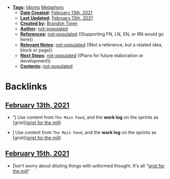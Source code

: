 - **[Tags](<Tags.md>):** [Idioms](<Idioms.md>) [Metaphors](<Metaphors.md>)
    - **[Date Created](<Date Created.md>):** [February 13th, 2021](<February 13th, 2021.md>)
    - **[Last Updated](<Last Updated.md>):** [February 13th, 2021](<February 13th, 2021.md>)
    - **[Created by](<Created by.md>):** [Brandon Toner](<Brandon Toner.md>)
    - **[Author](<Author.md>):** [not-populated](<not-populated.md>)
    - **[References](<References.md>):** [not-populated](<not-populated.md>) ((Supporting FN, LN, EN, or RN would go here))
    - **[Relevant Notes](<Relevant Notes.md>):** [not-populated](<not-populated.md>) ((Not a reference, but a related idea, block or page))
    - **[Next Steps](<Next Steps.md>):** [not-populated](<not-populated.md>) ((Plans for future elaboration or development))
    - **[Contents](<Contents.md>):** [not-populated](<not-populated.md>)

# Backlinks
## [February 13th, 2021](<February 13th, 2021.md>)
- "[I](<I.md>) Use content from `The Main Feed`, and the **work log** on the sprints as [grist]([grist for the mill](<grist for the mill.md>))

- [I](<I.md>) Use content from `The Main Feed`, and the **work log** on the sprints as [grist]([grist for the mill](<grist for the mill.md>))

## [February 15th, 2021](<February 15th, 2021.md>)
- Don't worry about diluting things with unformed thought. It's all "[grist for the mill](<grist for the mill.md>)"

